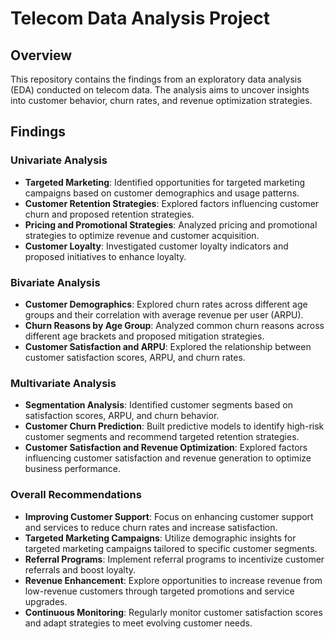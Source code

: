 

# Telecom Data Analysis Project

## Overview
This repository contains the findings from an exploratory data analysis (EDA) conducted on telecom data. The analysis aims to uncover insights into customer behavior, churn rates, and revenue optimization strategies.

## Findings

### Univariate Analysis
- **Targeted Marketing**: Identified opportunities for targeted marketing campaigns based on customer demographics and usage patterns.
- **Customer Retention Strategies**: Explored factors influencing customer churn and proposed retention strategies.
- **Pricing and Promotional Strategies**: Analyzed pricing and promotional strategies to optimize revenue and customer acquisition.
- **Customer Loyalty**: Investigated customer loyalty indicators and proposed initiatives to enhance loyalty.

### Bivariate Analysis
- **Customer Demographics**: Explored churn rates across different age groups and their correlation with average revenue per user (ARPU).
- **Churn Reasons by Age Group**: Analyzed common churn reasons across different age brackets and proposed mitigation strategies.
- **Customer Satisfaction and ARPU**: Explored the relationship between customer satisfaction scores, ARPU, and churn rates.

### Multivariate Analysis
- **Segmentation Analysis**: Identified customer segments based on satisfaction scores, ARPU, and churn behavior.
- **Customer Churn Prediction**: Built predictive models to identify high-risk customer segments and recommend targeted retention strategies.
- **Customer Satisfaction and Revenue Optimization**: Explored factors influencing customer satisfaction and revenue generation to optimize business performance.

### Overall Recommendations
- **Improving Customer Support**: Focus on enhancing customer support and services to reduce churn rates and increase satisfaction.
- **Targeted Marketing Campaigns**: Utilize demographic insights for targeted marketing campaigns tailored to specific customer segments.
- **Referral Programs**: Implement referral programs to incentivize customer referrals and boost loyalty.
- **Revenue Enhancement**: Explore opportunities to increase revenue from low-revenue customers through targeted promotions and service upgrades.
- **Continuous Monitoring**: Regularly monitor customer satisfaction scores and adapt strategies to meet evolving customer needs.
